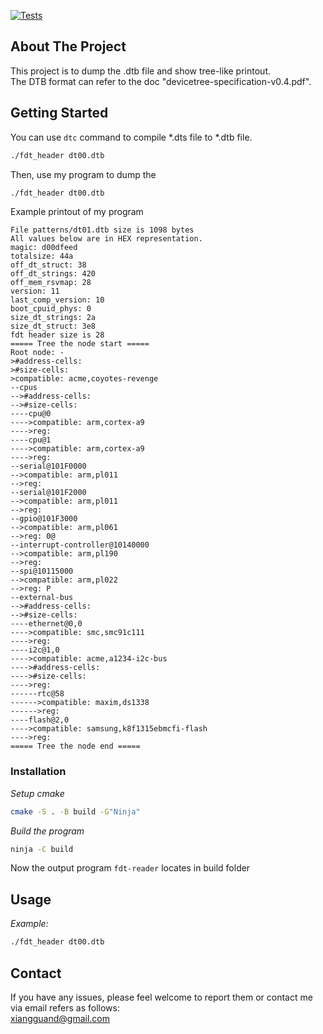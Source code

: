 [![Tests](https://github.com/xiangguand/fdt-reader/actions/workflows/test.yaml/badge.svg)](https://github.com/xiangguand/fdt-reader/actions/workflows/test.yaml)

<!-- ABOUT THE PROJECT -->
## About The Project
This project is to dump the .dtb file and show tree-like printout.  
The DTB format can refer to the doc "devicetree-specification-v0.4.pdf".


<!-- GETTING STARTED -->
## Getting Started
You can use `dtc` command to compile *.dts file to *.dtb file.
```bash
./fdt_header dt00.dtb
```
Then, use my program to dump the 
```bash
./fdt_header dt00.dtb
```
  
  
Example printout of my program 
```plaintext
File patterns/dt01.dtb size is 1098 bytes
All values below are in HEX representation.
magic: d00dfeed
totalsize: 44a
off_dt_struct: 38
off_dt_strings: 420
off_mem_rsvmap: 28
version: 11
last_comp_version: 10
boot_cpuid_phys: 0
size_dt_strings: 2a
size_dt_struct: 3e8
fdt header size is 28
===== Tree the node start =====
Root node: -
>#address-cells: 
>#size-cells: 
>compatible: acme,coyotes-revenge
--cpus
-->#address-cells: 
-->#size-cells: 
----cpu@0
---->compatible: arm,cortex-a9
---->reg: 
----cpu@1
---->compatible: arm,cortex-a9
---->reg: 
--serial@101F0000
-->compatible: arm,pl011
-->reg: 
--serial@101F2000
-->compatible: arm,pl011
-->reg:  
--gpio@101F3000
-->compatible: arm,pl061
-->reg: 0@
--interrupt-controller@10140000
-->compatible: arm,pl190
-->reg: 
--spi@10115000
-->compatible: arm,pl022
-->reg: P
--external-bus
-->#address-cells: 
-->#size-cells: 
----ethernet@0,0
---->compatible: smc,smc91c111
---->reg: 
----i2c@1,0
---->compatible: acme,a1234-i2c-bus
---->#address-cells: 
---->#size-cells: 
---->reg: 
------rtc@58
------>compatible: maxim,ds1338
------>reg: 
----flash@2,0
---->compatible: samsung,k8f1315ebmcfi-flash
---->reg: 
===== Tree the node end =====
```


### Installation
*Setup cmake*
```bash
cmake -S . -B build -G"Ninja"
```
  
*Build the program*
```bash
ninja -C build
```
  
Now the output program `fdt-reader` locates in build folder


<!-- USAGE EXAMPLES -->
## Usage
*Example:* 
```bash
./fdt_header dt00.dtb
```


<!-- CONTACT -->
## Contact
If you have any issues, please feel welcome to report them or contact me via email refers as follows:  
xiangguand@gmail.com



